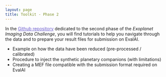 ```yaml
---
layout: page
title: Toolkit - Phase 2
---
```


<link rel="stylesheet" href="https://www.w3schools.com/w3css/4/w3.css">

In the <a href="https://github.com/exoplanet-imaging-challenge/phase2/tree/main/tutorials" style="text-decoration:underline;color:slateblue">Github repository</a> dedicated to the second phase of the <em>Exoplanet Imaging Data Challenge</em>, you will find tutorials to help you navigate through the data and to prepare your result files for submission on EvalAI.


* Example on how the data have been reduced (pre-processed / calibrated)
* Procedure to inject the synthetic planetary companions (with limitations)
* Creating a MEF file compatible with the submission format required on EvalAI
